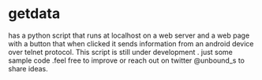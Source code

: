 # getdata
has a python script that runs at localhost on a web server and a web page with a button that when clicked it sends information from an android device over telnet protocol.
This script is still under development . just some sample code .feel free to improve or reach out on twitter @unbound_s to share ideas.
